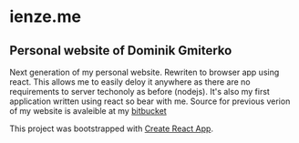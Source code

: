 # ienze.me
## Personal website of Dominik Gmiterko
Next generation of my personal website. Rewriten to browser app using react. This allows me to easily deloy it anywhere as there are no requirements to server techonoly as before (nodejs). It's also my first application written using react so bear with me. Source for previous verion of my website is avaleible at my [bitbucket](https://bitbucket.org/ienze/ienze.me-predecessor/)

This project was bootstrapped with [Create React App](https://github.com/facebookincubator/create-react-app).